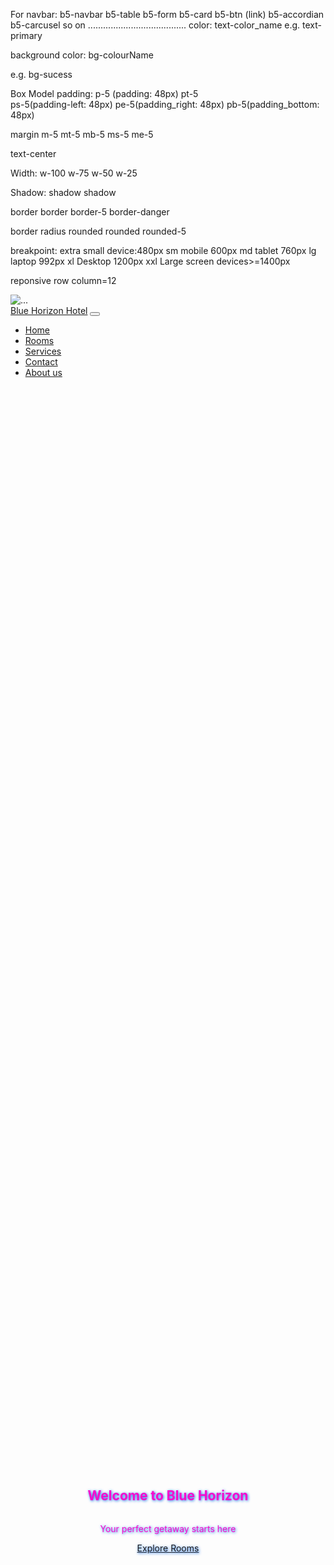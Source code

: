 For navbar: b5-navbar
b5-table
b5-form
b5-card
b5-btn (link)
b5-accordian
b5-carcusel
so on
.......................................
color:
text-color_name
e.g. text-primary

background color:
bg-colourName

e.g.
bg-sucess

Box Model
padding:
p-5             (padding: 48px)
pt-5             
ps-5(padding-left: 48px)
pe-5(padding_right: 48px)
pb-5(padding_bottom: 48px)


margin
m-5
mt-5
mb-5
ms-5
me-5

text-center

Width:
w-100
w-75
w-50
w-25


Shadow:
shadow
shadow

border
border border-5 border-danger

border radius 
rounded
rounded rounded-5

breakpoint:
extra small device:480px
sm        mobile 600px
md        tablet 760px
lg        laptop 992px
xl        Desktop 1200px
xxl       Large screen devices>=1400px

reponsive
row
column=12





<!DOCTYPE html>
<html lang="en">
<head>
  <meta charset="UTF-8">
  <meta name="viewport" content="width=device-width, initial-scale=1">
  <title>Blue Horizon Hotel</title>
  <link href="https://cdn.jsdelivr.net/npm/bootstrap@5.3.3/dist/css/bootstrap.min.css" rel="stylesheet">
  <style>
    .hero {
      background: url('https://images.unsplash.com/photo-1576671081837-94c59c62b569') no-repeat center center/cover;
      height: 90vh;
      color: rgb(247, 10, 204);
      text-shadow: 1px 1px 4px #0d67e4;
      display: flex;
      align-items: center;
      justify-content: center;
      flex-direction: column;
    }
  </style>
</head>
<body>
  <img src="..." class="img-fluid" alt="...">

<!-- Navbar -->
<nav class="navbar navbar-expand-lg navbar-dark bg-dark">
  <div class="container">
    <a class="navbar-brand" href="#">Blue Horizon Hotel</a>
    <button class="navbar-toggler" type="button" data-bs-toggle="collapse" data-bs-target="#navMenu">
      <span class="navbar-toggler-icon"></span>
    </button>
    <div class="collapse navbar-collapse" id="navMenu">
      <ul class="navbar-nav ms-auto">
        <li class="nav-item"><a class="nav-link active" href="#">Home</a></li>
        <li class="nav-item"><a class="nav-link" href="#rooms">Rooms</a></li>
        <li class="nav-item"><a class="nav-link" href="#services">Services</a></li>
        <li class="nav-item"><a class="nav-link" href="#contact">Contact</a></li>
        <li class="nav-item"><a class="nav-link" href="#contact">About us</a></li>
      </ul>
    </div>
  </div>
</nav>

<!-- Hero Section -->
<section class="hero text-center">
  <h1 class="display-3">Welcome to Blue Horizon</h1>
  <p class="lead">Your perfect getaway starts here</p>
  <a href="#rooms" class="btn btn-primary btn-lg">Explore Rooms</a>
</section>

<!-- About -->
<section class="py-5 text-center bg-light">
  <div class="container">
    <h2>About Us</h2>
    <p class="lead">Blue Horizon Hotel is a luxury retreat nestled in the hills. Offering exceptional hospitality, world-class facilities, and breathtaking views, we ensure your stay is unforgettable.</p>
  </div>
</section>

<!-- Rooms -->
<section id="rooms" class="py-5">
  <div class="container">
    <h2 class="text-center mb-4">Our Rooms</h2>
    <div class="row">
      <div class="col-md-4">
        <div class="card shadow">
          <img src="https://source.unsplash.com/300x200/?hotel,room" class="card-img-top" alt="Deluxe Room">
          <div class="card-body">
            <h5 class="card-title">Deluxe Room</h5>
            <p class="card-text">Spacious room with king bed, balcony, and city view.</p>
            <p><strong>$120/night</strong></p>
          </div>
        </div>
      </div>
      <div class="col-md-4">
        <div class="card shadow">
          <img src="https://source.unsplash.com/300x200/?luxury,room" class="card-img-top" alt="Executive Suite">
          <div class="card-body">
            <h5 class="card-title">Executive Suite</h5>
            <p class="card-text">Luxurious suite with separate living area and jacuzzi.</p>
            <p><strong>$200/night</strong></p>
          </div>
        </div>
      </div>
      <div class="col-md-4">
        <div class="card shadow">
          <img src="https://source.unsplash.com/300x200/?resort,bed" class="card-img-top" alt="Standard Room">
          <div class="card-body">
            <h5 class="card-title">Standard Room</h5>
            <p class="card-text">Comfortable room with essential amenities for a great stay.</p>
            <p><strong>$80/night</strong></p>
          </div>
        </div>
      </div>
    </div>
  </div>
</section>

<!-- Services -->
<section id="services" class="py-5 bg-light">
  <div class="container">
    <h2 class="text-center mb-4">Our Services</h2>
    <div class="row text-center">
      <div class="col-md-4">
        <h5>24/7 Room Service</h5>
        <p>We offer round-the-clock assistance for all your needs.</p>
      </div>
      <div class="col-md-4">
        <h5>Free Wi-Fi</h5>
        <p>Enjoy seamless internet access throughout your stay.</p>
      </div>
      <div class="col-md-4">
        <h5>Spa & Wellness</h5>
        <p>Relax and rejuvenate with our premium spa treatments.</p>
      </div>
    </div>
  </div>
</section>

<!-- Contact -->
<section id="contact" class="py-5">
  <div class="container">
    <h2 class="text-center mb-4">Contact Us</h2>
    <div class="row">
      <div class="col-md-6">
        <h5>Location</h5>
        <p>Blue Horizon Hotel, Lakeside, Pokhara, Nepal</p>
        <p><strong>Phone:</strong> +977-9800000000</p>
        <p><strong>Email:</strong> info@bluehorizon.com</p>
      </div>
      <div class="col-md-6">
        <form>
          <div class="mb-3">
            <label class="form-label">Your Name</label>
            <input type="text" class="form-control" placeholder="Full Name">
          </div>
          <div class="mb-3">
            <label class="form-label">Email address</label>
            <input type="email" class="form-control" placeholder="name@example.com">
          </div>
          <div class="mb-3">
            <label class="form-label">Message</label>
            <textarea class="form-control" rows="3" placeholder="Write your message..."></textarea>
          </div>
          <button type="submit" class="btn btn-primary">Send Message</button>
        </form>
      </div>
    </div>
  </div>
</section>

<!-- About Us Content -->
<section class="py-5">
  <div class="container">
    <h2 class="mb-4 text-center">About Blue Horizon Hotel</h2>
    <p class="lead text-center mb-5">Founded in 2010, Blue Horizon Hotel has been a beacon of hospitality and comfort in the heart of Pokhara.</p>

    <div class="row">
      <div class="col-md-6">
        <h4>Our Story</h4>
        <p>
          Nestled in the tranquil landscapes of Lakeside, Pokhara, Blue Horizon Hotel began with a mission to offer travelers a serene, home-like stay combined with luxury amenities. Our dedication to service and our love for nature shine through in every guest experience we deliver.
        </p>
        <p>
          Over the years, we have expanded our services and upgraded our facilities to meet global standards, while maintaining the warmth of Nepali hospitality.
        </p>
      </div>
      <div class="col-md-6">
        <img src="https://images.unsplash.com/photo-1542314831-068cd1dbfeeb" class="img-fluid rounded shadow" alt="Hotel Exterior">
      </div>
    </div>

    <hr class="my-5">

    <div class="row">
      <div class="col-md-4 text-center">
        <h5>🌿 Eco-Friendly</h5>
        <p>We use sustainable practices like solar energy and plastic-free amenities.</p>
      </div>
      <div class="col-md-4 text-center">
        <h5>👨‍👩‍👧‍👦 Family-Friendly</h5>
        <p>Spacious family rooms, kids' play area, and a friendly staff await you.</p>
      </div>
      <div class="col-md-4 text-center">
        <h5>💼 Business Ready</h5>
        <p>Conference rooms, high-speed Wi-Fi, and 24/7 business support available.</p>
      </div>
    </div>
  </div>
</section>

<!-- Footer -->
<footer class="bg-dark text-white text-center p-3">
  <p>&copy; 2025 Blue Horizon Hotel. All rights reserved.</p>
</footer>

<script src="https://cdn.jsdelivr.net/npm/bootstrap@5.3.3/dist/js/bootstrap.bundle.min.js"></script>
</body>

<!-- Footer -->
<footer class="bg-dark text-white text-center p-3">
  <p>&copy; 2025 Blue Horizon Hotel. All rights reserved.</p>
</footer>

<script src="https://cdn.jsdelivr.net/npm/bootstrap@5.3.3/dist/js/bootstrap.bundle.min.js"></script>
</body>
</html>